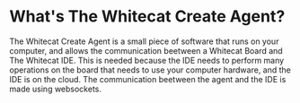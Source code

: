 # What's The Whitecat Create Agent?

The Whitecat Create Agent is a small piece of software that runs on your computer, and allows the communication beetween a Whitecat Board and The Whitecat IDE. This is needed because the IDE needs to perform many operations on the board that needs to use your computer hardware, and the IDE is on the cloud. The communication beetween the agent and the IDE is made using websockets.
